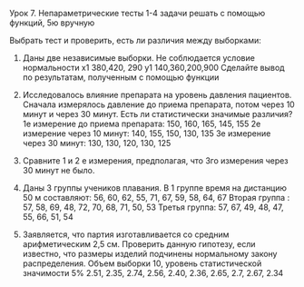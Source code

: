 Урок 7. Непараметрические тесты
1-4 задачи решать с помощью функций, 5ю вручную

Выбрать тест и проверить, есть  ли различия между выборками:

1.  Даны две  независимые выборки. Не соблюдается условие нормальности
x1  380,420, 290
y1 140,360,200,900
Сделайте вывод по результатам, полученным с помощью функции

2. Исследовалось влияние препарата на уровень давления пациентов. Сначала измерялось давление до приема препарата, потом через 10 минут и через 30 минут. Есть ли статистически значимые различия?
1е измерение до приема препарата: 150, 160, 165, 145, 155
2е измерение через 10 минут: 140, 155, 150,  130, 135
3е измерение через 30 минут: 130, 130, 120, 130, 125

3. Сравните 1 и 2 е измерения, предполагая, что 3го измерения через 30 минут не было.

4. Даны 3 группы  учеников плавания.
В 1 группе время на дистанцию 50 м составляют:
56, 60, 62, 55, 71, 67, 59, 58, 64, 67
Вторая группа : 57, 58, 69, 48, 72, 70, 68, 71, 50, 53
Третья группа: 57, 67, 49, 48, 47, 55, 66, 51, 54

5. Заявляется, что партия изготавливается со средним арифметическим 2,5 см. Проверить данную гипотезу, если известно, что размеры изделий подчинены нормальному закону распределения. Объем выборки 10, уровень статистической значимости 5%
2.51, 2.35, 2.74, 2.56, 2.40, 2.36, 2.65, 2.7, 2.67, 2.34